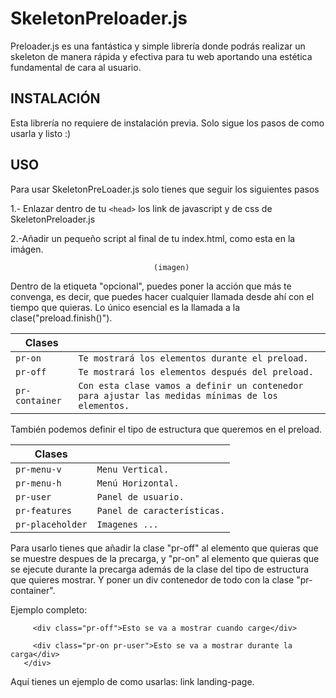 # SkeletonPreloader.js

Preloader.js es una fantástica y simple librería donde podrás realizar un skeleton de manera rápida y efectiva para tu web aportando
una estética fundamental de cara al usuario.

## INSTALACIÓN
Esta librería no requiere de instalación previa.
Solo sigue los pasos de como usarla y listo :)

## USO
Para usar SkeletonPreLoader.js solo tienes que seguir los siguientes pasos 

1.- Enlazar dentro de tu ```<head>``` los link de javascript y de css de SkeletonPreloader.js 

                                    
2.-Añadir un pequeño script al final de tu index.html, como esta en la imágen. 

                                    (imagen) 
                                    
Dentro de la etiqueta "opcional", puedes poner la acción que más te convenga, es decir, que puedes hacer cualquier 
llamada desde ahí con el tiempo que quieras. Lo único esencial es la llamada a la clase("preload.finish()"). 

| ﻿Clases | |
|--------------------|--------------------|
| `pr-on` |`Te mostrará los elementos durante el preload.` |
| `pr-off` |`Te mostrará los elementos después del preload.` |
| `pr-container` |`Con esta clase vamos a definir un contenedor para ajustar las medidas mínimas de los elementos.` |


También podemos definir el tipo de estructura que queremos en el preload. 

| ﻿Clases | |
|--------------------|--------------------|
| `pr-menu-v` |`Menu Vertical.` |
| `pr-menu-h` |`Menú Horizontal.` |
| `pr-user` |`Panel de usuario.` |
| `pr-features` |`Panel de características.` |
| `pr-placeholder` |`Imagenes ...` |

Para usarlo tienes que añadir la clase "pr-off" al elemento que quieras que se muestre despues de la precarga, y "pr-on" al  elemento que quieras que se ejecute durante la precarga además de la clase del tipo de estructura que quieres 
mostrar. Y poner un div contenedor de todo con la clase "pr-container". 

Ejemplo completo: 

```<div class="pr-container">
     <div class="pr-off">Esto se va a mostrar cuando carge</div>

     <div class="pr-on pr-user">Esto se va a mostrar durante la carga</div>
   </div>
```

Aquí tienes un ejemplo de como usarlas: link landing-page.